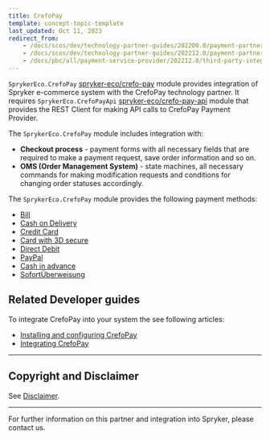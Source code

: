 ```yaml
---
title: CrefoPay
template: concept-topic-template
last_updated: Oct 11, 2023
redirect_from:
    - /docs/scos/dev/technology-partner-guides/202200.0/payment-partners/crefopay/crefopay.html
    - /docs/scos/dev/technology-partner-guides/202212.0/payment-partners/crefopay/crefopay.html
    - /docs/pbc/all/payment-service-provider/202212.0/third-party-integrations/crefopay/crefopay.html
---
```


`SprykerEco.CrefoPay` [spryker-eco/crefo-pay](https://github.com/spryker-eco/crefo-pay) module provides integration of Spryker e-commerce system with the CrefoPay technology partner. It requires `SprykerEco.CrefoPayApi` [spryker-eco/crefo-pay-api](https://github.com/spryker-eco/crefo-pay-api) module that provides the REST Client for making API calls to CrefoPay Payment Provider.

The `SprykerEco.CrefoPay` module includes integration with:

* **Checkout process** - payment forms with all necessary fields that are required to make a payment request, save order information and so on.
* **OMS (Order Management System)** - state machines, all necessary commands for making modification requests and conditions for changing order statuses accordingly.

The `SprykerEco.CrefoPay` module provides the following payment methods:

* [Bill](/docs/pbc/all/payment-service-provider/{{page.version}}/base-shop/third-party-integrations/crefopay/crefopay-payment-methods.html#bill)
* [Cash on Delivery](/docs/pbc/all/payment-service-provider/{{page.version}}/base-shop/third-party-integrations/crefopay/crefopay-payment-methods.html#cash-on-delivery)
* [Credit Card](/docs/pbc/all/payment-service-provider/{{page.version}}/base-shop/third-party-integrations/crefopay/crefopay-payment-methods.html#credit-card)
* [Card with 3D secure](/docs/pbc/all/payment-service-provider/{{page.version}}/base-shop/third-party-integrations/crefopay/crefopay-payment-methods.html#credit-card-with-3d-secure)
* [Direct Debit](/docs/pbc/all/payment-service-provider/{{page.version}}/base-shop/third-party-integrations/crefopay/crefopay-payment-methods.html#direct-debit)
* [PayPal](/docs/pbc/all/payment-service-provider/{{page.version}}/base-shop/third-party-integrations/crefopay/crefopay-payment-methods.html#paypal)
* [Cash in advance](/docs/pbc/all/payment-service-provider/{{page.version}}/base-shop/third-party-integrations/crefopay/crefopay-payment-methods.html#cash-in-advance)
* [SofortÜberweisung](/docs/pbc/all/payment-service-provider/{{page.version}}/base-shop/third-party-integrations/crefopay/crefopay-payment-methods.html#sofortberweisung)


## Related Developer guides

To integrate CrefoPay into your system the see following articles:
* [Installing and configuring CrefoPay](/docs/pbc/all/payment-service-provider/{{page.version}}/base-shop/third-party-integrations/crefopay/install-and-configure-crefopay.html)
* [Integrating CrefoPay](/docs/pbc/all/payment-service-provider/{{page.version}}/base-shop/third-party-integrations/crefopay/integrate-crefopay.html)

---

## Copyright and Disclaimer

See [Disclaimer](https://github.com/spryker/spryker-documentation).

---
For further information on this partner and integration into Spryker, please contact us.

<div class="hubspot-form js-hubspot-form" data-portal-id="2770802" data-form-id="163e11fb-e833-4638-86ae-a2ca4b929a41" id="hubspot-1"></div>
